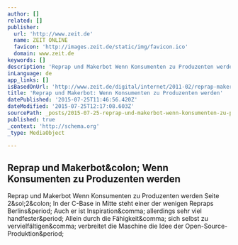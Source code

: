 ```yaml
---
author: []
related: []
publisher:
  url: 'http://www.zeit.de'
  name: ZEIT ONLINE
  favicon: 'http://images.zeit.de/static/img/favicon.ico'
  domain: www.zeit.de
keywords: []
description: 'Reprap und Makerbot Wenn Konsumenten zu Produzenten werden Seite 2/2: In der C-Base in Mitte steht einer der wenigen Repraps Berlins. Auch er ist Inspiration, allerdings sehr viel handfester. Allein durch die Fähigkeit, sich selbst zu vervielfältigen, verbreitet die Maschine die Idee der Open-Source-Produktion.'
inLanguage: de
app_links: []
isBasedOnUrl: 'http://www.zeit.de/digital/internet/2011-02/reprap-makerbot/seite-2'
title: 'Reprap und Makerbot: Wenn Konsumenten zu Produzenten werden'
datePublished: '2015-07-25T11:46:56.420Z'
dateModified: '2015-07-25T12:17:08.603Z'
sourcePath: _posts/2015-07-25-reprap-und-makerbot-wenn-konsumenten-zu-produzenten-werden.md
published: true
_context: 'http://schema.org'
_type: MediaObject

---
```

<article style=""><h1>Reprap und Makerbot&amp;colon; Wenn Konsumenten zu Produzenten werden</h1><p>Reprap und Makerbot Wenn Konsumenten zu Produzenten werden Seite 2&amp;sol;2&amp;colon; In der C-Base in Mitte steht einer der wenigen Repraps Berlins&amp;period; Auch er ist Inspiration&amp;comma; allerdings sehr viel handfester&amp;period; Allein durch die Fähigkeit&amp;comma; sich selbst zu vervielfältigen&amp;comma; verbreitet die Maschine die Idee der Open-Source-Produktion&amp;period;</p></article>